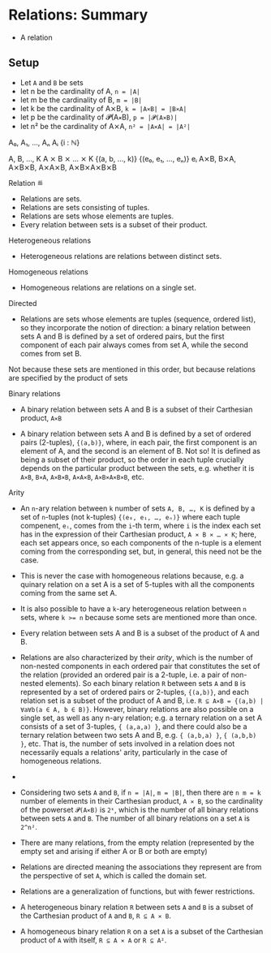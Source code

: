 # Relations: Summary

* A relation





















## Setup

- Let `A` and `B` be sets
- let n be the cardinality of A, `n = |A|`
- let m be the cardinality of B, `m = |B|`
- let k be the cardinality of A⨯B, `k = |A⨯B| = |B⨯A|`
- let p be the cardinality of 𝓟(A⨯B), `p = |𝓟(A⨯B)|`
- let n² be the cardinality of A⨯A, `n² = |A⨯A| = |A²|`

A₀, A₁, …, Aₙ    Aᵢ {i : ℕ}

A, B, …, K
A ⨯ B ⨯ … ⨯ K
{(a, b, …, k)}
{(e₀, e₁, …, eₙ)}
eᵢ
A⨯B, B⨯A, A⨯B⨯B, A⨯A⨯B, A⨯B⨯A⨯B⨯B


Relation ≝ 
- Relations are sets.
- Relations are sets consisting of tuples.
- Relations are sets whose elements are tuples.
- Every relation between sets is a subset of their product.

Heterogeneous relations
- Heterogeneous relations are relations between distinct sets.

Homogeneous relations
- Homogeneous relations are relations on a single set.

Directed
- Relations are sets whose elements are tuples (sequence, ordered list), so they incorporate the notion of direction: a binary relation between sets A and B is defined by a set of ordered pairs, but the first component of each pair always comes from set A, while the second comes from set B. 

Not because these sets are mentioned in this order, but because relations are specified by the product of sets

Binary relations
- A binary relation between sets A and B is a subset of their Carthesian product, `A⨯B`

- A binary relation between sets A and B is defined by a set of ordered pairs (2-tuples), `{(a,b)}`, where, in each pair, the first component is an element of A, and the second is an element of B. Not so! It is defined as being a subset of their product, so the order in each tuple crucially depends on the particular product between the sets, e.g. whether it is `A⨯B`, `B⨯A`, `A⨯B⨯B`, `A⨯A⨯B`, `A⨯B⨯A⨯B⨯B`, etc.


Arity
* An `n`-ary relation between `k` number of sets `A, B, …, K` is defined by a set of `n`-tuples (not k-tuples) `{(e₀, e₁, …, eₙ)}` where each tuple compenent, `eᵢ`, comes from the `i`-th term, where `i` is the index each set has in the expression of their Carthesian product, `A ⨯ B ⨯ … ⨯ K`; here, each set appears once, so each components of the n-tuple is a element coming from the corresponding set, but, in general, this need not be the case.
* This is never the case with homogeneous relations because, e.g. a quinary relation on a set A is a set of 5-tuples with all the components coming from the same set A.
* It is also possible to have a `k`-ary heterogeneous relation between `n` sets, where `k >= n` because some sets are mentioned more than once.




* Every relation between sets A and B is a subset of the product of A and B.


* Relations are also characterized by their *arity*, which is the number of non-nested components in each ordered pair that constitutes the set of the relation (provided an ordered pair is a 2-tuple, i.e. a pair of non-nested elements). So each binary relation `R` between sets `A` and `B` is represented by a set of ordered pairs or 2-tuples, `{(a,b)}`, and each relation set is a subset of the product of A and B, i.e. `R ⊆ A⨯B = {(a,b) | ∀a∀b(a ∈ A, b ∈ B)}`. However, binary relations are also possible on a single set, as well as any n-ary relation; e.g. a ternary relation on a set A consists of a set of 3-tuples, `{ (a,a,a) }`, and there could also be a ternary relation between two sets A and B, e.g. `{ (a,b,a) }`, `{ (a,b,b) }`, etc. That is, the number of sets involved in a relation does not necessarily equals a relations' arity, particularly in the case of homogeneous relations.
* 

* Considering two sets `A` and `B`, if `n = |A|`, `m = |B|`, then there are `n m = k` number of elements in their Carthesian product, `A ⨯ B`, so the cardinality of the powerset `𝓟(A⨯B)` is `2ᵏ`, which is the number of all binary relations between sets `A` and `B`. The number of all binary relations on a set `A` is `2^n²`.


* There are many relations, from the empty relation (represented by the empty set and arising if either A or B or both are empty)

* Relations are directed meaning the associations they represent are from the perspective of set `A`, which is called the domain set.

* Relations are a generalization of functions, but with fewer restrictions.

* A heterogeneous binary relation `R` between sets `A` and `B` is a subset of the Carthesian product of `A` and `B`, `R ⊆ A ⨯ B`.

* A homogeneous binary relation `R` on a set `A` is a subset of the Carthesian product of `A` with itself, `R ⊆ A ⨯ A` or `R ⊆ A²`.

